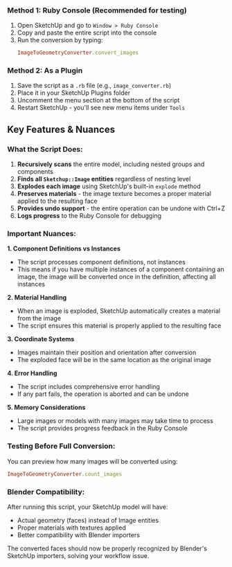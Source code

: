 ### Method 1: Ruby Console (Recommended for testing)

1. Open SketchUp and go to `Window > Ruby Console`
2. Copy and paste the entire script into the console
3. Run the conversion by typing:
   ```ruby
   ImageToGeometryConverter.convert_images
   ```

### Method 2: As a Plugin

1. Save the script as a `.rb` file (e.g., `image_converter.rb`)
2. Place it in your SketchUp Plugins folder
3. Uncomment the menu section at the bottom of the script
4. Restart SketchUp - you'll see new menu items under `Tools`

## Key Features & Nuances

### What the Script Does:

1. **Recursively scans** the entire model, including nested groups and components
2. **Finds all `Sketchup::Image` entities** regardless of nesting level
3. **Explodes each image** using SketchUp's built-in `explode` method
4. **Preserves materials** - the image texture becomes a proper material applied to the resulting face
5. **Provides undo support** - the entire operation can be undone with Ctrl+Z
6. **Logs progress** to the Ruby Console for debugging

### Important Nuances:

**1. Component Definitions vs Instances**

- The script processes component definitions, not instances
- This means if you have multiple instances of a component containing an image, the image will be converted once in the definition, affecting all instances

**2. Material Handling**

- When an image is exploded, SketchUp automatically creates a material from the image
- The script ensures this material is properly applied to the resulting face

**3. Coordinate Systems**

- Images maintain their position and orientation after conversion
- The exploded face will be in the same location as the original image

**4. Error Handling**

- The script includes comprehensive error handling
- If any part fails, the operation is aborted and can be undone

**5. Memory Considerations**

- Large images or models with many images may take time to process
- The script provides progress feedback in the Ruby Console

### Testing Before Full Conversion:

You can preview how many images will be converted using:

```ruby
ImageToGeometryConverter.count_images
```

### Blender Compatibility:

After running this script, your SketchUp model will have:

- Actual geometry (faces) instead of Image entities
- Proper materials with textures applied
- Better compatibility with Blender importers

The converted faces should now be properly recognized by Blender's SketchUp importers, solving your workflow issue.
